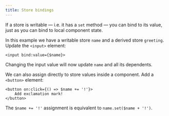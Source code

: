 ```yaml
---
title: Store bindings
---
```


If a store is writable — i.e. it has a `set` method — you can bind to its value, just as you can bind to local component state.

In this example we have a writable store `name` and a derived store `greeting`. Update the `<input>` element:

```svelte
<input bind:value={$name}>
```

Changing the input value will now update `name` and all its dependents.

We can also assign directly to store values inside a component. Add a `<button>` element:

```svelte
<button on:click={() => $name += '!'}>
	Add exclamation mark!
</button>
```

The `$name += '!'` assignment is equivalent to `name.set($name + '!')`.
